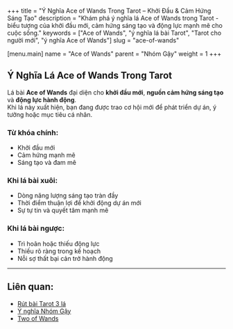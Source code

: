+++
title = "Ý Nghĩa Ace of Wands Trong Tarot – Khởi Đầu & Cảm Hứng Sáng Tạo"
description = "Khám phá ý nghĩa lá Ace of Wands trong Tarot - biểu tượng của khởi đầu mới, cảm hứng sáng tạo và động lực mạnh mẽ cho cuộc sống."
keywords = ["Ace of Wands", "ý nghĩa lá bài Tarot", "Tarot cho người mới", "ý nghĩa Ace of Wands"]
slug = "ace-of-wands"

[menu.main]
name = "Ace of Wands"
parent = "Nhóm Gậy"
weight = 1
+++

## Ý Nghĩa Lá Ace of Wands Trong Tarot

Lá bài **Ace of Wands** đại diện cho **khởi đầu mới**, **nguồn cảm hứng sáng tạo** và **động lực hành động**.  
Khi lá này xuất hiện, bạn đang được trao cơ hội mới để phát triển dự án, ý tưởng hoặc mục tiêu cá nhân.

### Từ khóa chính:
- Khởi đầu mới  
- Cảm hứng mạnh mẽ  
- Sáng tạo và đam mê  

### Khi lá bài xuôi:
- Dòng năng lượng sáng tạo tràn đầy  
- Thời điểm thuận lợi để khởi động dự án mới  
- Sự tự tin và quyết tâm mạnh mẽ  

### Khi lá bài ngược:
- Trì hoãn hoặc thiếu động lực  
- Thiếu rõ ràng trong kế hoạch  
- Nỗi sợ thất bại cản trở hành động  

---

## Liên quan:
- [Rút bài Tarot 3 lá](../../)  
- [Ý nghĩa Nhóm Gậy](../)  
- [Two of Wands](../two-of-wands/)  
